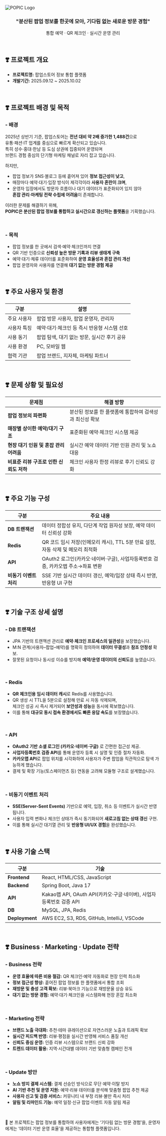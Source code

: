 ![POPIC Logo](./public/gitImg.png)
</br>

<h3 align="center">"분산된 팝업 정보를 한곳에 모아, 기다림 없는 새로운 방문 경험"</h3>
<p align="center">통합 예약 · QR 체크인 · 실시간 운영 관리</p>

</br>

## ❣️ 프로젝트 개요

- **프로젝트명:** 팝업스토어 정보 통합 플랫폼  
- **개발기간:** 2025.09.12 ~ 2025.10.02  

</br>

## ❣️ 프로젝트 배경 및 목적

### - 배경
2025년 상반기 기준, 팝업스토어는 **전년 대비 약 2배 증가한 1,488건**으로  
유통·패션·IT 업계를 중심으로 빠르게 확산되고 있습니다.  
특히 성수·홍대·한남 등 도심 상권에 집중되어 운영되며  
브랜드 경험 중심의 단기형 마케팅 채널로 자리 잡고 있습니다.  

하지만,  
- 팝업 정보가 SNS·블로그 등에 흩어져 있어 **정보 접근성이 낮고**,  
- 매장마다 예약·대기·입장 방식이 제각각이라 **사용자 혼란이 크며**,  
- 운영자 입장에서도 방문자 흐름이나 대기 데이터가 표준화되어 있지 않아  
  **혼잡 관리·마케팅 전략 수립에 어려움**이 존재합니다.  

이러한 문제를 해결하기 위해,  
**POPIC은 분산된 팝업 정보를 통합하고 실시간으로 갱신하는 플랫폼**을 기획했습니다.  

</br>

### - 목적
- 팝업 정보를 한 곳에서 검색·예약·체크인까지 연결  
- QR 기반 인증으로 **신뢰성 높은 방문 기록과 리뷰 생태계 구축**  
- 예약·대기·체류 데이터를 표준화하여 **운영 효율성과 혼잡 관리 개선**  
- 팝업 운영자와 사용자를 연결해 **대기 없는 방문 경험 제공**

</br>

## ❣️ 주요 사용자 및 환경

| 구분 | 설명 |
|------|------|
| 주요 사용자 | 팝업 방문 사용자, 팝업 운영자, 관리자 |
| 사용자 특징 | 예약·대기·체크인 등 즉시 반응형 시스템 선호 |
| 사용 동기 | 팝업 탐색, 대기 없는 방문, 실시간 후기 공유 |
| 사용 환경 | PC, 모바일 웹 |
| 협력 기관 | 팝업 브랜드, 지자체, 마케팅 파트너 |

</br>

## ❣️ 문제 상황 및 필요성

| 문제점 | 해결 방향 |
|--------|------------|
| **팝업 정보의 파편화** | 분산된 정보를 한 플랫폼에 통합하여 검색성과 최신성 확보 |
| **매장별 상이한 예약/대기 구조** | 표준화된 예약·체크인 시스템 제공 |
| **현장 대기 인원 및 혼잡 관리 어려움** | 실시간 예약 데이터 기반 인원 관리 및 노쇼 대응 |
| **비표준 리뷰 구조로 인한 신뢰도 저하** | 체크인 사용자 한정 리뷰로 후기 신뢰도 강화 |

</br>

## ❣️ 주요 기능 구성

| 구분 | 주요 내용 |
|------|------------|
| **DB 트랜잭션** | 데이터 정합성 유지, 다단계 작업 원자성 보장, 예약 데이터 신뢰성 강화 |
| **Redis** | QR 코드 임시 저장(인메모리 캐시), TTL 5분 만료 설정, 자동 삭제 및 메모리 최적화 |
| **API** | OAuth2 로그인(카카오·네이버·구글), 사업자등록번호 검증, 카카오맵 주소→좌표 변환 |
| **비동기 이벤트 처리** | SSE 기반 실시간 데이터 갱신, 예약/입장 상태 즉시 반영, 반응형 UI 구현 |

</br>

## ❣️ 기술 구조 상세 설명

### -  DB 트랜잭션
- JPA 기반의 트랜잭션 관리로 **예약·체크인 프로세스의 일관성**을 보장했습니다.  
- M:N 관계(사용자–팝업–예약)를 명확히 정의하여 **데이터 무결성**과 **참조 안정성** 확보.  
- 잘못된 요청이나 동시성 이슈를 방지해 **예약/운영 데이터의 신뢰도**를 높였습니다.
</br>

### -  Redis
- **QR 체크인용 임시 데이터 캐시**로 Redis를 사용했습니다.  
- QR 생성 시 TTL을 5분으로 설정해 만료 시 자동 삭제되며,  
  체크인 성공 시 즉시 제거되어 **보안성과 성능**을 동시에 확보했습니다.  
- 이를 통해 **대규모 동시 접속 환경에서도 빠른 응답 속도**를 보장했습니다.
</br>

### -  API
- **OAuth2 기반 소셜 로그인 (카카오·네이버·구글)** 로 간편한 접근성 제공.  
- **사업자등록번호 검증 API**를 통해 운영자 등록 시 실명 및 인증 절차 자동화.  
- **카카오맵 API**로 팝업 위치를 시각화하여 사용자가 주변 팝업을 직관적으로 탐색 가능하게 했습니다.  
- 결제 및 확장 기능(토스페이먼츠 등) 연동을 고려해 모듈형 구조로 설계했습니다.
</br>

### -  비동기 이벤트 처리
- **SSE(Server-Sent Events)** 기반으로 예약, 입장, 취소 등 이벤트가 실시간 반영됩니다.  
- 사용자 입력 변화나 체크인 상태가 즉시 동기화되어 **새로고침 없는 상태 갱신** 구현.  
- 이를 통해 실시간 대기열 관리 및 **반응형 UI/UX 경험**을 완성했습니다.

</br>

## ❣️ 사용 기술 스택

| 구분 | 기술 |
|------|------|
| **Frontend** | React, HTML/CSS, JavaScript |
| **Backend** | Spring Boot, Java 17 |
| **API** | Kakao맵 API, OAuth API(카카오·구글·네이버), 사업자등록번호 검증 API |
| **DB** | MySQL, JPA, Redis |
| **Deployment** | AWS EC2, S3, RDS, GitHub, IntelliJ, VSCode |

</br>

## ❣️ Business · Marketing · Update 전략

### -  Business 전략
- **운영 효율에 따른 비용 절감:** QR 체크인·예약 자동화로 현장 인력 최소화  
- **정보 접근성 향상:** 흩어진 팝업 정보를 한 플랫폼에서 통합 조회  
- **재방문 및 충성 고객 확보:** 리뷰·북마크 기능으로 재방문율 상승 유도  
- **대기 없는 방문 경험:** 예약·대기·체크인을 시스템화해 현장 혼잡 최소화  
</br>

### -  Marketing 전략
- **브랜드 노출 극대화:** 추천·테마 큐레이션으로 자연스러운 노출과 트래픽 확보  
- **실시간 피드백 반영:** 리뷰·평점을 실시간 반영해 서비스 품질 개선  
- **신뢰도 중심 운영:** 인증 리뷰 시스템으로 브랜드 신뢰 강화  
- **트렌드 데이터 활용:** 지역·시간대별 데이터 기반 맞춤형 캠페인 전개  
</br>

### -  Update 방안
- **노쇼 방지 결제 시스템:** 결제 선승인 방식으로 무단 예약·이탈 방지  
- **AI 기반 추천 및 운영 지원:** 예약·리뷰 데이터를 분석해 맞춤형 팝업 추천 제공  
- **사용자 신고 및 검증 서비스:** 커뮤니티 내 부정 리뷰·불만 즉시 처리  
- **알림 및 리마인드 기능:** 예약 일정·신규 팝업·이벤트 자동 알림 제공  

</br>

📎 본 프로젝트는 팝업 정보를 통합하여 사용자에게는 ‘기다림 없는 방문 경험’을, 운영자에게는 ‘데이터 기반 운영 효율’을 제공하는 통합형 플랫폼입니다.
